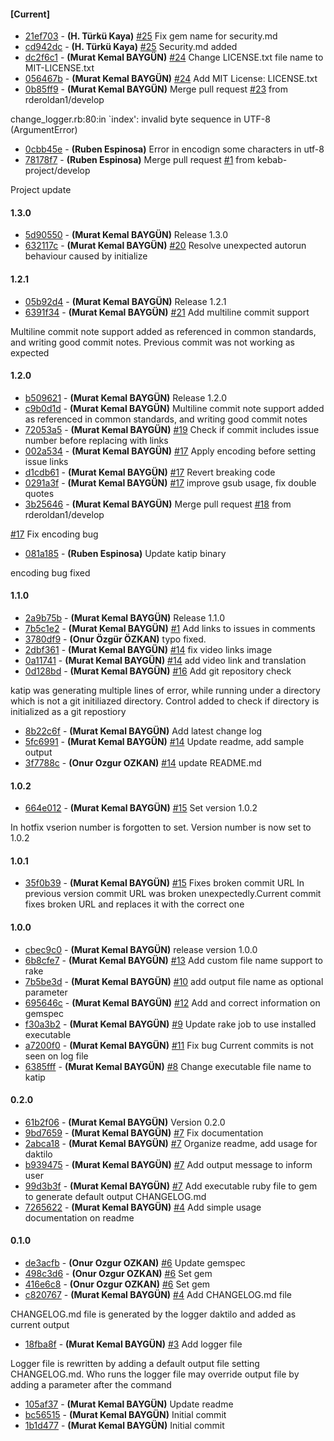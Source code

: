 
#### [Current]
 * [21ef703](../../commit/21ef703) - __(H. Türkü Kaya)__ [#25](../../issues/25) Fix gem name for security.md
 * [cd942dc](../../commit/cd942dc) - __(H. Türkü Kaya)__ [#25](../../issues/25) Security.md added
 * [dc2f6c1](../../commit/dc2f6c1) - __(Murat Kemal BAYGÜN)__ [#24](../../issues/24) Change LICENSE.txt file name to MIT-LICENSE.txt
 * [056467b](../../commit/056467b) - __(Murat Kemal BAYGÜN)__ [#24](../../issues/24) Add MIT License: LICENSE.txt
 * [0b85ff9](../../commit/0b85ff9) - __(Murat Kemal BAYGÜN)__ Merge pull request [#23](../../issues/23) from rderoldan1/develop

change_logger.rb:80:in `index': invalid byte sequence in UTF-8 (ArgumentError)
 * [0cbb45e](../../commit/0cbb45e) - __(Ruben Espinosa)__ Error in encodign some characters in utf-8
 * [78178f7](../../commit/78178f7) - __(Ruben Espinosa)__ Merge pull request [#1](../../issues/1) from kebab-project/develop

Project update

#### 1.3.0
 * [5d90550](../../commit/5d90550) - __(Murat Kemal BAYGÜN)__ Release 1.3.0
 * [632117c](../../commit/632117c) - __(Murat Kemal BAYGÜN)__ [#20](../../issues/20) Resolve unexpected autorun behaviour caused by initialize

#### 1.2.1
 * [05b92d4](../../commit/05b92d4) - __(Murat Kemal BAYGÜN)__ Release 1.2.1
 * [6391f34](../../commit/6391f34) - __(Murat Kemal BAYGÜN)__  [#21](../../issues/21) Add multiline commit support

Multiline commit note support added as referenced in common
standards, and writing good commit notes. Previous commit was not
working as expected


#### 1.2.0
 * [b509621](../../commit/b509621) - __(Murat Kemal BAYGÜN)__ Release 1.2.0
 * [c9b0d1d](../../commit/c9b0d1d) - __(Murat Kemal BAYGÜN)__ Multiline commit note support added as referenced in common standards, and writing good commit notes
 * [72053a5](../../commit/72053a5) - __(Murat Kemal BAYGÜN)__ [#19](../../issues/19) Check if commit includes issue number before replacing with links
 * [002a534](../../commit/002a534) - __(Murat Kemal BAYGÜN)__ [#17](../../issues/17) Apply encoding before setting issue links
 * [d1cdb61](../../commit/d1cdb61) - __(Murat Kemal BAYGÜN)__ [#17](../../issues/17) Revert breaking code
 * [0291a3f](../../commit/0291a3f) - __(Murat Kemal BAYGÜN)__ [#17](../../issues/17) improve gsub usage, fix double quotes
 * [3b25646](../../commit/3b25646) - __(Murat Kemal BAYGÜN)__ Merge pull request [#18](../../issues/18) from rderoldan1/develop

[#17](../../issues/17) Fix encoding bug
 * [081a185](../../commit/081a185) - __(Ruben Espinosa)__ Update katip binary

encoding bug fixed

#### 1.1.0
 * [2a9b75b](../../commit/2a9b75b) - __(Murat Kemal BAYGÜN)__ Release 1.1.0
 * [7b5c1e2](../../commit/7b5c1e2) - __(Murat Kemal BAYGÜN)__ [#1](../../issues/1) Add links to issues in comments
 * [3780df9](../../commit/3780df9) - __(Onur Özgür ÖZKAN)__ typo fixed.
 * [2dbf361](../../commit/2dbf361) - __(Murat Kemal BAYGÜN)__ [#14](../../issues/14) fix video links image
 * [0a11741](../../commit/0a11741) - __(Murat Kemal BAYGÜN)__ [#14](../../issues/14) add video link and translation
 * [0d128bd](../../commit/0d128bd) - __(Murat Kemal BAYGÜN)__  [#16](../../issues/16) Add git repository check

katip was generating multiple lines of error, while running under
a directory which is not a git initiliazed directory. Control added
to check if directory is initialized as a git repostiory

 * [8b22c6f](../../commit/8b22c6f) - __(Murat Kemal BAYGÜN)__ Add latest change log
 * [5fc6991](../../commit/5fc6991) - __(Murat Kemal BAYGÜN)__ [#14](../../issues/14) Update readme, add sample output
 * [3f7788c](../../commit/3f7788c) - __(Onur Ozgur OZKAN)__ [#14](../../issues/14) update README.md

#### 1.0.2
 * [664e012](../../commit/664e012) - __(Murat Kemal BAYGÜN)__  [#15](../../issues/15) Set version 1.0.2

  In hotfix vserion number is forgotten to set. Version number is
now set to 1.0.2

#### 1.0.1
 * [35f0b39](../../commit/35f0b39) - __(Murat Kemal BAYGÜN)__  [#15](../../issues/15) Fixes broken commit URL   In previous version commit URL was broken unexpectedly.Current commit fixes broken URL and replaces it with the correct one

#### 1.0.0
 * [cbec9c0](../../commit/cbec9c0) - __(Murat Kemal BAYGÜN)__ release version 1.0.0
 * [6b8cfe7](../../commit/6b8cfe7) - __(Murat Kemal BAYGÜN)__ [#13](../../issues/13) Add custom file name support to rake
 * [7b5be3d](../../commit/7b5be3d) - __(Murat Kemal BAYGÜN)__ [#10](../../issues/10) add output file name as optional parameter
 * [695646c](../../commit/695646c) - __(Murat Kemal BAYGÜN)__ [#12](../../issues/12) Add and correct information on gemspec
 * [f30a3b2](../../commit/f30a3b2) - __(Murat Kemal BAYGÜN)__ [#9](../../issues/9) Update rake job to use installed executable
 * [a7200f0](../../commit/a7200f0) - __(Murat Kemal BAYGÜN)__ [#11](../../issues/11) Fix bug Current commits is not seen on log file
 * [6385fff](../../commit/6385fff) - __(Murat Kemal BAYGÜN)__ [#8](../../issues/8) Change executable file name to katip

#### 0.2.0
 * [61b2f06](../../commit/61b2f06) - __(Murat Kemal BAYGÜN)__ Version 0.2.0
 * [9bd7659](../../commit/9bd7659) - __(Murat Kemal BAYGÜN)__ [#7](../../issues/7) Fix documentation
 * [2abca18](../../commit/2abca18) - __(Murat Kemal BAYGÜN)__ [#7](../../issues/7) Organize readme, add usage for daktilo
 * [b939475](../../commit/b939475) - __(Murat Kemal BAYGÜN)__ [#7](../../issues/7) Add output message to inform user
 * [99d3b3f](../../commit/99d3b3f) - __(Murat Kemal BAYGÜN)__ [#7](../../issues/7) Add executable ruby file to gem to generate default output CHANGELOG.md
 * [7265622](../../commit/7265622) - __(Murat Kemal BAYGÜN)__  [#4](../../issues/4) Add simple usage documentation on readme

#### 0.1.0
 * [de3acfb](../../commit/de3acfb) - __(Onur Ozgur OZKAN)__ [#6](../../issues/6) Update gemspec
 * [498c3d6](../../commit/498c3d6) - __(Onur Ozgur OZKAN)__ [#6](../../issues/6) Set gem
 * [416e6c8](../../commit/416e6c8) - __(Onur Ozgur OZKAN)__ [#6](../../issues/6) Set gem
 * [c820767](../../commit/c820767) - __(Murat Kemal BAYGÜN)__  [#4](../../issues/4) Add CHANGELOG.md file

CHANGELOG.md file is generated by the logger daktilo
and added as current output

 * [18fba8f](../../commit/18fba8f) - __(Murat Kemal BAYGÜN)__  [#3](../../issues/3) Add logger file

Logger file is rewritten by adding a default output file setting
CHANGELOG.md. Who runs the logger file may override output file
by adding a parameter after the command

 * [105af37](../../commit/105af37) - __(Murat Kemal BAYGÜN)__ Update readme
 * [bc56515](../../commit/bc56515) - __(Murat Kemal BAYGÜN)__ Initial commit
 * [1b1d477](../../commit/1b1d477) - __(Murat Kemal BAYGÜN)__ Initial commit
